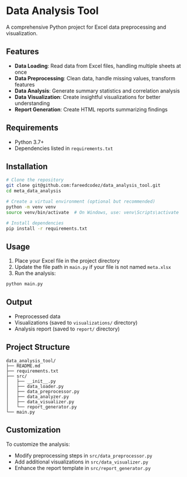# Data Analysis Tool

A comprehensive Python project for Excel data preprocessing and visualization.

## Features

- **Data Loading**: Read data from Excel files, handling multiple sheets at once
- **Data Preprocessing**: Clean data, handle missing values, transform features
- **Data Analysis**: Generate summary statistics and correlation analysis
- **Data Visualization**: Create insightful visualizations for better understanding
- **Report Generation**: Create HTML reports summarizing findings

## Requirements

- Python 3.7+
- Dependencies listed in `requirements.txt`

## Installation

```bash
# Clone the repository
git clone git@github.com:fareedcodez/data_analysis_tool.git
cd meta_data_analysis

# Create a virtual environment (optional but recommended)
python -m venv venv
source venv/bin/activate  # On Windows, use: venv\Scripts\activate

# Install dependencies
pip install -r requirements.txt
```

## Usage

1. Place your Excel file in the project directory
2. Update the file path in `main.py` if your file is not named `meta.xlsx`
3. Run the analysis:

```bash
python main.py
```

## Output

- Preprocessed data
- Visualizations (saved to `visualizations/` directory)
- Analysis report (saved to `report/` directory)

## Project Structure

```
data_analysis_tool/
├── README.md
├── requirements.txt
├── src/
│   ├── __init__.py
│   ├── data_loader.py
│   ├── data_preprocessor.py
│   ├── data_analyzer.py
│   ├── data_visualizer.py
│   └── report_generator.py
└── main.py
```

## Customization

To customize the analysis:
- Modify preprocessing steps in `src/data_preprocessor.py`
- Add additional visualizations in `src/data_visualizer.py`
- Enhance the report template in `src/report_generator.py`
